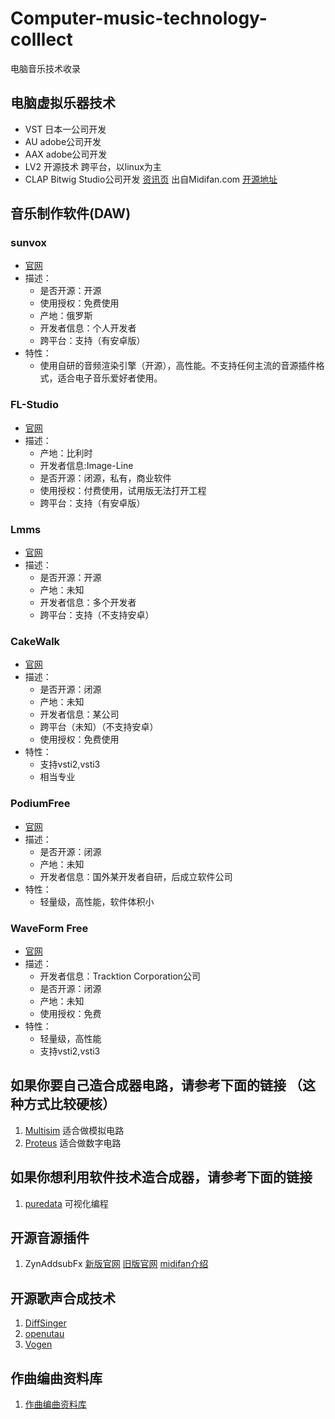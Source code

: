 # Computer-music-technology-colllect
电脑音乐技术收录
## 电脑虚拟乐器技术
+ VST 日本一公司开发
+ AU adobe公司开发
+ AAX adobe公司开发
+ LV2 开源技术 跨平台，以linux为主
+ CLAP Bitwig Studio公司开发 [资讯页](https://www.midifan.com/modulenews-detailview-43705.htm) 出自Midifan.com [开源地址](https://github.com/free-audio/clap)

## 音乐制作软件(DAW)
### sunvox
+ [官网](https://warmplace.ru/soft/sunvox/)
+ 描述：
  + 是否开源：开源
  + 使用授权：免费使用 
  + 产地：俄罗斯
  + 开发者信息：个人开发者
  + 跨平台：支持（有安卓版）
+ 特性：
  + 使用自研的音频渲染引擎（开源），高性能。不支持任何主流的音源插件格式，适合电子音乐爱好者使用。

### FL-Studio
+ [官网](https://www.image-line.com/fl-studio/)
+ 描述：
  + 产地：比利时
  + 开发者信息:Image-Line
  + 是否开源：闭源，私有，商业软件
  + 使用授权：付费使用，试用版无法打开工程
  + 跨平台：支持（有安卓版）

### Lmms
+ [官网](https://lmms.io/)
+ 描述：
  + 是否开源：开源
  + 产地：未知
  + 开发者信息：多个开发者
  + 跨平台：支持（不支持安卓）

### CakeWalk
+ [官网](https://www.bandlab.com/products/cakewalk)
+ 描述：
  + 是否开源：闭源
  + 产地：未知
  + 开发者信息：某公司
  + 跨平台（未知）（不支持安卓）
  + 使用授权：免费使用
+ 特性：
  + 支持vsti2,vsti3
  + 相当专业

###  PodiumFree
+ [官网](https://zynewave.com/podium-free/)
+ 描述：
  + 是否开源：闭源
  + 产地：未知
  + 开发者信息：国外某开发者自研，后成立软件公司
+ 特性：
  + 轻量级，高性能，软件体积小

### WaveForm Free
+ [官网](https://www.tracktion.com/)
+ 描述：
  + 开发者信息：Tracktion Corporation公司
  + 是否开源：闭源
  + 产地：未知
  + 使用授权：免费
+ 特性：
  + 轻量级，高性能
  + 支持vsti2,vsti3
## 如果你要自己造合成器电路，请参考下面的链接 （这种方式比较硬核）
1. [Multisim](https://www.ni.com/zh-cn/support/downloads/software-products/download.multisim.html#452133) 适合做模拟电路
2. [Proteus](https://www.labcenter.com/) 适合做数字电路
## 如果你想利用软件技术造合成器，请参考下面的链接
1. [puredata](https://puredata.info/) 可视化编程

## 开源音源插件
1. ZynAddsubFx [新版官网](https://zynaddsubfx.sourceforge.io/zyn-fusion.html) [旧版官网](https://zynaddsubfx.sourceforge.io/doc_2.html) [midifan介绍](https://www.midifan.com/modulesoftware-detailview-6965.htm)

## 开源歌声合成技术
1. [DiffSinger](https://github.com/MoonInTheRiver/DiffSinger)
2. [openutau](https://github.com/stakira/OpenUtau)
3. [Vogen](https://github.com/aqtq314/Vogen.Client)

## 作曲编曲资料库
1. [作曲编曲资料库](https://github.com/ixinzhi/music)
